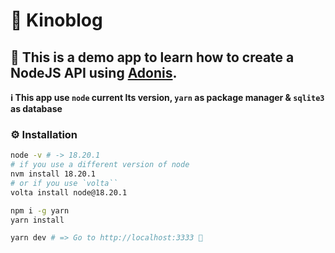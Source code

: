 # 📝 Kinoblog
## 🎯 This is a demo app to learn how to create a NodeJS API using [Adonis](https://adonisjs.com).


**ℹ️ This app use `node` current lts version,  `yarn` as package manager & `sqlite3` as database**
### ⚙️ Installation

```bash
node -v # -> 18.20.1
# if you use a different version of node
nvm install 18.20.1
# or if you use `volta``
volta install node@18.20.1

npm i -g yarn
yarn install

yarn dev # => Go to http://localhost:3333 🎉
```
